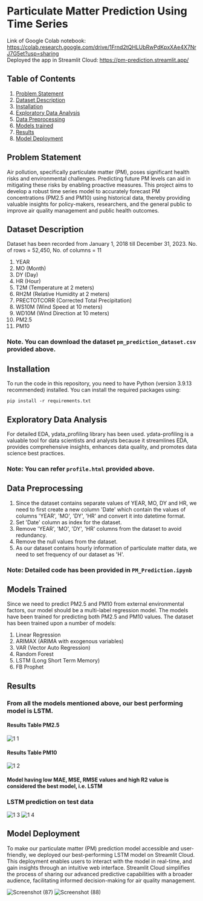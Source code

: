# Particulate Matter Prediction Using Time Series
Link of Google Colab notebook: https://colab.research.google.com/drive/1Frnd2tQHLUbRwPdKpxXAe4X7NrJ7G5et?usp=sharing   
Deployed the app in Streamlit Cloud: https://pm-prediction.streamlit.app/
## Table of Contents
1. [Problem Statement](#problem-statement)
2. [Dataset Description](#dataset-description)
3. [Installation](#installation)
4. [Exploratory Data Analysis](#exploratory-data-analysis)
5. [Data Preprocessing](#data-preprocessing)
6. [Models trained](#models-trained)
7. [Results](#results)
8. [Model Deployment](#model-deployment)
## Problem Statement
Air pollution, specifically particulate matter (PM), poses significant health risks and environmental challenges. Predicting future PM levels can aid in mitigating these risks by enabling proactive measures. This project aims to develop a robust time series model to accurately forecast PM concentrations (PM2.5 and PM10) using historical data, thereby providing valuable insights for policy-makers, researchers, and the general public to improve air quality management and public health outcomes.
## Dataset Description
Dataset has been recorded from January 1, 2018 till December 31, 2023. 
No. of rows = 52,450, 
No. of columns = 11
1. YEAR
2. MO (Month)
3. DY (Day)
4. HR (Hour)
5. T2M (Temperature at 2 meters)
6. RH2M (Relative Humidity at 2 meters)
7. PRECTOTCORR (Corrected Total Precipitation)
8. WS10M (Wind Speed at 10 meters)
9. WD10M (Wind Direction at 10 meters)
10. PM2.5
11. PM10
### Note. You can download the dataset `pm_prediction_dataset.csv` provided above.

## Installation
To run the code in this repository, you need to have Python (version 3.9.13 recommended) installed. You can install the required packages using:

```bashfrequency 
pip install -r requirements.txt
```
## Exploratory Data Analysis
For detailed EDA, ydata_profiling library has been used. ydata-profiling is a valuable tool for data scientists and analysts because it streamlines EDA, provides comprehensive insights, enhances data quality, and promotes data science best practices.
### Note: You can refer `profile.html` provided above.

## Data Preprocessing
1. Since the dataset contains separate values of YEAR, MO, DY and HR, we need to first create a new column 'Date' which contain the values of columns 'YEAR', 'MO', 'DY', 'HR' and convert it into datetime format.
2. Set 'Date' column as index for the dataset.
3. Remove 'YEAR', 'MO', 'DY', 'HR' columns from the dataset to avoid redundancy.
4. Remove the null values from the dataset.
5. As our dataset contains hourly information of particulate matter data, we need to set frequency of our dataset as 'H'.
### Note: Detailed code has been provided in `PM_Prediction.ipynb`

## Models Trained
Since we need to predict PM2.5 and PM10 from external environmental factors, our model should be a multi-label regression model. The models have been trained for predicting both PM2.5 and PM10 values. The dataset has been trained upon a number of models:
1. Linear Regression
2. ARIMAX (ARIMA with exogenous variables)
3. VAR (Vector Auto Regression)
4. Random Forest
5. LSTM (Long Short Term Memory)
6. FB Prophet
## Results
### From all the models mentioned above, our best performing model is LSTM.
#### Results Table PM2.5
![1 1](https://github.com/Tejas320/Particulate_Matter_Prediction/assets/73283098/a2102f4b-e5a5-4f6d-917d-7edfc8a2b022)
#### Results Table PM10
![1 2](https://github.com/Tejas320/Particulate_Matter_Prediction/assets/73283098/1a30d4c1-cc7a-43e3-b727-409e0a6545ac)
#### Model having low MAE, MSE, RMSE values and high R2 value is considered the best model, i.e. LSTM
### LSTM prediction on test data
![1 3](https://github.com/Tejas320/Particulate_Matter_Prediction/assets/73283098/d0999be0-2a0e-404d-b8df-7aec585c806e)
![1 4](https://github.com/Tejas320/Particulate_Matter_Prediction/assets/73283098/7629c9a6-de41-4405-94b0-32dadc04f8a9)
## Model Deployment
To make our particulate matter (PM) prediction model accessible and user-friendly, we deployed our best-performing LSTM model on Streamlit Cloud. This deployment enables users to interact with the model in real-time, and gain insights through an intuitive web interface. Streamlit Cloud simplifies the process of sharing our advanced predictive capabilities with a broader audience, facilitating informed decision-making for air quality management.

![Screenshot (87)](https://github.com/Tejas320/Particulate_Matter_Prediction/assets/73283098/97da2ecd-6dac-40b2-ab41-9e7cec352dcf)
![Screenshot (88)](https://github.com/Tejas320/Particulate_Matter_Prediction/assets/73283098/1ea38fd1-d2aa-4d76-9931-434d29f19ece)





